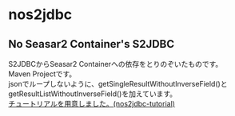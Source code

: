 # nos2jdbc
## No Seasar2 Container's S2JDBC
S2JDBCからSeasar2 Containerへの依存をとりのぞいたものです。  
Maven Projectです。  
jsonでループしないように、getSingleResultWithoutInverseField()とgetResultListWithoutInverseField()を加えています。  
[チュートリアルを用意しました。(nos2jdbc-tutorial)](https://github.com/ns2j/nos2jdbc-tutorial)   


